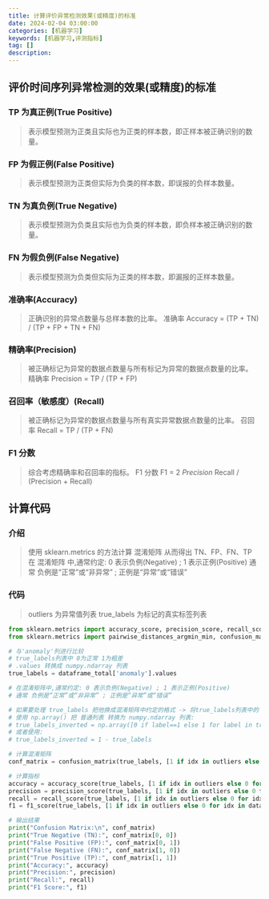 ```yaml
---
title: 计算评价异常检测效果(或精度)的标准
date: 2024-02-04 03:00:00
categories: [机器学习]
keywords: [机器学习,评测指标]
tag: []
description:
---
```

## 评价时间序列异常检测的效果(或精度)的标准

### TP 为真正例(True Positive)

> 表示模型预测为正类且实际也为正类的样本数，即正样本被正确识别的数量。

### FP 为假正例(False Positive)

> 表示模型预测为正类但实际为负类的样本数，即误报的负样本数量。

### TN 为真负例(True Negative)

> 表示模型预测为负类且实际也为负类的样本数，即负样本被正确识别的数量。

### FN 为假负例(False Negative)

> 表示模型预测为负类但实际为正类的样本数，即漏报的正样本数量。

### 准确率(Accuracy)

> 正确识别的异常点数量与总样本数的比率。
> 准确率 Accuracy = (TP + TN) / (TP + FP + TN + FN)

### 精确率(Precision)

> 被正确标记为异常的数据点数量与所有标记为异常的数据点数量的比率。
> 精确率 Precision = TP / (TP + FP)

### 召回率（敏感度）(Recall)

> 被正确标记为异常的数据点数量与所有真实异常数据点数量的比率。
> 召回率 Recall = TP / (TP + FN)

### F1 分数

> 综合考虑精确率和召回率的指标。
> F1 分数 F1 = 2 *Precision* Recall / (Precision + Recall)

## 计算代码

### 介绍

> 使用 sklearn.metrics 的方法计算 混淆矩阵 从而得出 TN、FP、FN、TP
> 在 混淆矩阵 中,通常约定: 0 表示负例(Negative) ; 1 表示正例(Positive)
> 通常 负例是“正常”或“非异常” ; 正例是“异常”或“错误”

### 代码

> outliers 为异常值列表
> true_labels 为标记的真实标签列表

```python
from sklearn.metrics import accuracy_score, precision_score, recall_score, f1_score
from sklearn.metrics import pairwise_distances_argmin_min, confusion_matrix

# 与'anomaly'列进行比较
# true_labels列表中 0为正常 1为粗差
# .values 转换成 numpy.ndarray 列表
true_labels = dataframe_total['anomaly'].values

# 在混淆矩阵中,通常约定: 0 表示负例(Negative) ; 1 表示正例(Positive)
# 通常 负例是“正常”或“非异常” ; 正例是“异常”或“错误”

# 如果要处理 true_labels 把他换成混淆矩阵中约定的格式 -> 将true_labels列表中的 0变为1 1变为0
# 使用 np.array() 把 普通列表 转换为 numpy.ndarray 列表:
# true_labels_inverted = np.array([0 if label==1 else 1 for label in true_labels]) 
# 或者使用:
# true_labels_inverted = 1 - true_labels

# 计算混淆矩阵
conf_matrix = confusion_matrix(true_labels, [1 if idx in outliers else 0 for idx in dataframe_total.index])

# 计算指标
accuracy = accuracy_score(true_labels, [1 if idx in outliers else 0 for idx in dataframe_total.index])
precision = precision_score(true_labels, [1 if idx in outliers else 0 for idx in dataframe_total.index])
recall = recall_score(true_labels, [1 if idx in outliers else 0 for idx in dataframe_total.index])
f1 = f1_score(true_labels, [1 if idx in outliers else 0 for idx in dataframe_total.index])

# 输出结果
print("Confusion Matrix:\n", conf_matrix)
print("True Negative (TN):", conf_matrix[0, 0])
print("False Positive (FP):", conf_matrix[0, 1])
print("False Negative (FN):", conf_matrix[1, 0])
print("True Positive (TP):", conf_matrix[1, 1])
print("Accuracy:", accuracy)
print("Precision:", precision)
print("Recall:", recall)
print("F1 Score:", f1)
```
